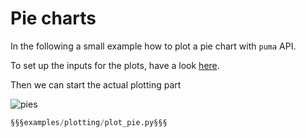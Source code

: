 # Pie charts

In the following a small example how to plot a pie chart with `puma` API.

To set up the inputs for the plots, have a look [here](./index.md).

Then we can start the actual plotting part

![pies](https://github.com/umami-hep/puma/raw/examples-material/pie_chart_HadronConeExclTruthLabelID.png)

```py
§§§examples/plotting/plot_pie.py§§§
```
